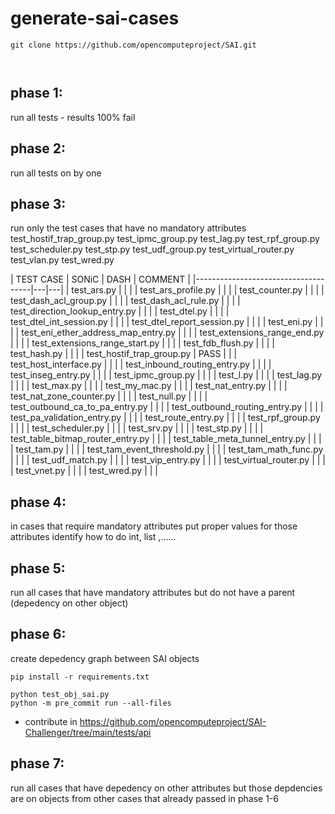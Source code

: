 # generate-sai-cases

```
git clone https://github.com/opencomputeproject/SAI.git



```


## phase 1:
run all tests - results 100% fail

## phase 2:
run all tests on by one

## phase 3:
run only the test cases that have no mandatory attributes
test_hostif_trap_group.py
test_ipmc_group.py
test_lag.py
test_rpf_group.py
test_scheduler.py
test_stp.py
test_udf_group.py
test_virtual_router.py
test_vlan.py
test_wred.py

| TEST CASE                           | SONiC | DASH | COMMENT |
|-------------------------------------|---|---|
| test_ars.py                         |   |   |
| test_ars_profile.py                 |   |   |
| test_counter.py                     |   |   |
| test_dash_acl_group.py              |   |   |
| test_dash_acl_rule.py               |   |   |
| test_direction_lookup_entry.py      |   |   |
| test_dtel.py                        |   |   |
| test_dtel_int_session.py            |   |   |
| test_dtel_report_session.py         |   |   |
| test_eni.py                         |   |   |
| test_eni_ether_address_map_entry.py |   |   |
| test_extensions_range_end.py        |   |   |
| test_extensions_range_start.py      |   |   |
| test_fdb_flush.py                   |   |   |
| test_hash.py                        |   |   |
| test_hostif_trap_group.py           | PASS |   |
| test_host_interface.py              |   |   |
| test_inbound_routing_entry.py       |   |   |
| test_inseg_entry.py                 |   |   |
| test_ipmc_group.py                  |   |   |
| test_l.py                           |   |   |
| test_lag.py                         |   |   |
| test_max.py                         |   |   |
| test_my_mac.py                      |   |   |
| test_nat_entry.py                   |   |   |
| test_nat_zone_counter.py            |   |   |
| test_null.py                        |   |   |
| test_outbound_ca_to_pa_entry.py     |   |   |
| test_outbound_routing_entry.py      |   |   |
| test_pa_validation_entry.py         |   |   |
| test_route_entry.py                 |   |   |
| test_rpf_group.py                   |   |   |
| test_scheduler.py                   |   |   |
| test_srv.py                         |   |   |
| test_stp.py                         |   |   |
| test_table_bitmap_router_entry.py   |   |   |
| test_table_meta_tunnel_entry.py     |   |   |
| test_tam.py                         |   |   |
| test_tam_event_threshold.py         |   |   |
| test_tam_math_func.py               |   |   |
| test_udf_match.py                   |   |   |
| test_vip_entry.py                   |   |   |
| test_virtual_router.py              |   |   |
| test_vnet.py                        |   |   |
| test_wred.py                        |   |   |


## phase 4:
in cases that require mandatory attributes put proper values for those attributes
identify how to do int, list ,......

## phase 5:
run all cases that have mandatory attributes but do not have a parent (depedency on other object)

## phase 6:
create depedency graph between SAI objects

```
pip install -r requirements.txt

python test_obj_sai.py
python -m pre_commit run --all-files
```

* contribute in https://github.com/opencomputeproject/SAI-Challenger/tree/main/tests/api

## phase 7:
run all cases that have depedency on other attributes but those depdencies are on objects from other cases that already passed in phase 1-6

